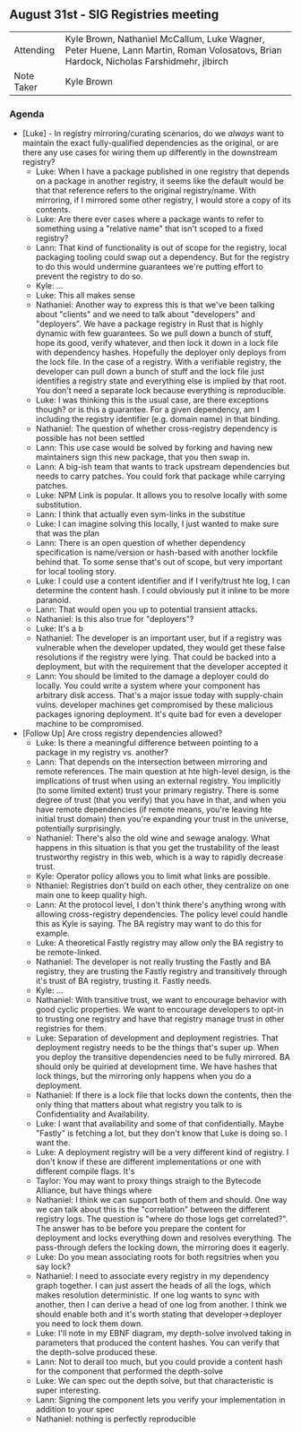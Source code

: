 ## August 31st - SIG Registries meeting

|          |      |
| -------- | -------- |
| Attending  | Kyle Brown, Nathaniel McCallum, Luke Wagner, Peter Huene, Lann Martin, Roman Volosatovs, Brian Hardock, Nicholas Farshidmehr, jlbirch
| Note Taker | Kyle Brown

### Agenda

- [Luke] - In registry mirroring/curating scenarios, do we *always* want to maintain the exact fully-qualified dependencies as the original, or are there any use cases for wiring them up differently in the downstream registry?
    - Luke: When I have a package published in one registry that depends on a package in another registry, it seems like the default would be that that reference refers to the original registry/name. With mirroring, if I mirrored some other registry, I would store a copy of its contents.
    - Luke: Are there ever cases where a package wants to refer to something using a "relative name" that isn't scoped to a fixed registry?
    - Lann: That kind of functionality is out of scope for the registry, local packaging tooling could swap out a dependency. But for the registry to do this would undermine guarantees we're putting effort to prevent the registry to do so.
    - Kyle: ... 
    - Luke: This all makes sense
    - Nathaniel: Another way to express this is that we've been talking about "clients" and we need to talk about "developers" and "deployers". We have a package registry in Rust that is highly dynamic with few guarantees. So we pull down a bunch of stuff, hope its good, verify whatever, and then lock it down in a lock file with dependency hashes. Hopefully the deployer only deploys from the lock file. In the case of a registry. With a verifiable registry, the developer can pull down a bunch of stuff and the lock file just identifies a registry state and everything else is implied by that root. You don't need a separate lock because everything is reproducible.
    - Luke: I was thinking this is the usual case, are there exceptions though? or is this a guarantee. For a given dependency, am I including the registry identifier (e.g. domain name) in that binding.
    - Nathaniel: The question of whether cross-registry dependency is possible has not been settled
    - Lann: This use case would be solved by forking and having new maintainers sign this new package, that you then swap in.
    - Lann: A big-ish team that wants to track upstream dependencies but needs to carry patches. You could fork that package while carrying patches.
    - Luke: NPM Link is popular. It allows you to resolve locally with some substitution.
    - Lann: I think that actually even sym-links in the substitue
    - Luke: I can imagine solving this locally, I just wanted to make sure that was the plan
    - Lann: There is an open question of whether dependency specification is name/version or hash-based with another lockfile behind that. To some sense that's out of scope, but very important for local tooling story.
    - Luke: I could use a content identifier and if I verify/trust hte log, I can determine the content hash. I could obviously put it inline to be more paranoid.
    - Lann: That would open you up to potential transient attacks. 
    - Nathaniel: Is this also true for "deployers"?
    - Luke: It's a b
    - Nathaniel: The developer is an important user, but if a registry was vulnerable when the developer updated, they would get these false resolutions if the registry were lying. That could be backed into a deployment, but with the requirement that the developer accepted it
    - Lann: You should be limited to the damage a deployer could do locally. You could write a system where your component has arbitrary disk access. That's a major issue today with supply-chain vulns. developer machines get compromised by these malicious packages ignoring deployment. It's quite bad for even a developer machine to be compromised.
- [Follow Up] Are cross registry dependencies allowed?
    - Luke: Is there a meaningful difference between pointing to a package in my registry vs. another?
    - Lann: That depends on the intersection between mirroring and remote references. The main question at hte high-level design, is the implications of trust when using an external registry. You implicitly (to some limited extent) trust your primary registry. There is some degree of trust (that you verify) that you have in that, and when you have remote dependencies (if remote means, you're leaving hte initial trust domain) then you're expanding your trust in the universe, potentially surprisingly.
    - Nathaniel: There's also the old wine and sewage analogy. What happens in this situation is that you get the trustability of the least trustworthy registry in this web, which is a way to rapidly decrease trust.
    - Kyle: Operator policy allows you to limit what links are possible.
    - Nthaniel: Registries don't build on each other, they centralize on one main one to keep quality high.
    - Lann: At the protocol level, I don't think there's anything wrong with allowing cross-registry dependencies. The policy level could handle this as Kyle is saying. The BA registry may want to do this for example.
    - Luke: A theoretical Fastly registry may allow only the BA registry to be remote-linked.
    - Nathaniel: The developer is not really trusting the Fastly and BA registry, they are trusting the Fastly registry and transitively through it's trust of BA registry, trusting it. Fastly needs.
    - Kyle: ...
    - Nathaniel: With transitive trust, we want to encourage behavior with good cyclic properties. We want to encourage developers to opt-in to trusting one registry and have that registry manage trust in other registries for them.
    - Luke: Separation of development and deployment registries. That deployment registry needs to be the things that's super up. When you deploy the transitive dependencies need to be fully mirrored. BA should only be quiried at development time. We have hashes that lock things, but the mirroring only happens when you do a deployment.
    - Nathaniel: If there is a lock file that locks down the contents, then the only thing that matters about what registry you talk to is Confidentiality and Availability.
    - Luke: I want that availability and some of that confidentially. Maybe "Fastly" is fetching a lot, but they don't know that Luke is doing so. I want the.
    - Luke: A deployment registry will be a very different kind of registry. I don't know if these are different implementations or one with different compile flags. It's 
    - Taylor: You may want to proxy things straigh to the Bytecode Alliance, but have things where 
    - Nathaniel: I think we can support both of them and should. One way we can talk about this is the "correlation" between the different registry logs. The question is "where do those logs get correlated?". The answer has to be before you prepare the content for deployment and locks everything down and resolves everything. The pass-through defers the locking down, the mirroring does it eagerly.
    - Luke: Do you mean associating roots for both regsitries when you say lock?
    - Nathaniel: I need to associate every registry in my dependency graph together. I can just assert the heads of all the logs, which makes resolution deterministic. If one log wants to sync with another, then I can derive a head of one log from another. I think we should enable both and it's worth stating that developer->deployer you need to lock them down.
    - Luke: I'll note in my EBNF diagram, my depth-solve involved taking in parameters that produced the content hashes. You can verify that the depth-solve produced these.
    - Lann: Not to derail too much, but you could provide a content hash for the component that performed the depth-solve
    - Luke: We can spec out the depth solve, but that characteristic is super interesting.
    - Lann: Signing the component lets you verify your implementation in addition to your spec
    - Nathaniel: nothing is perfectly reproducible

